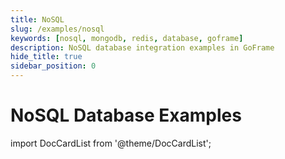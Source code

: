 ```yaml
---
title: NoSQL
slug: /examples/nosql
keywords: [nosql, mongodb, redis, database, goframe]
description: NoSQL database integration examples in GoFrame
hide_title: true
sidebar_position: 0
---
```


# NoSQL Database Examples


import DocCardList from '@theme/DocCardList';

<DocCardList />